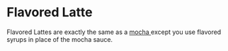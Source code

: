 # Flavored Latte

Flavored Lattes are exactly the same as a [mocha ](cafe-mocha.md)except you use flavored syrups in place of the mocha sauce.

